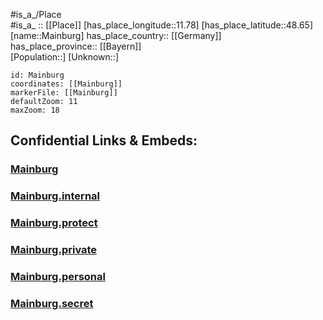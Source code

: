 ﻿---
location: [48.65,11.78] 
mapzoom: [7,12] 
mapmarker: city 
type: City
tags:
- geo/City


SpocWebEntityId: 32222
isDeleted: false
confidential: public

---
#is_a_/Place  
#is_a_ :: [[Place]] 
[has_place_longitude::11.78] 
[has_place_latitude::48.65] 
[name::Mainburg] 
has_place_country:: [[Germany]]  
has_place_province:: [[Bayern]]  
[Population::] 
[Unknown::] 


```leaflet
id: Mainburg
coordinates: [[Mainburg]] 
markerFile: [[Mainburg]] 
defaultZoom: 11 
maxZoom: 18
```


## Confidential Links & Embeds: 

### [Mainburg](/_public/Earth/Continent/Europe/Europe~Central/Germany/Germany~West/Bayern/counties~Bayern/Kelheim/cities~Kelheim/Mainburg.md) 

### [Mainburg.internal](/_internal/Earth/Continent/Europe/Europe~Central/Germany/Germany~West/Bayern/counties~Bayern/Kelheim/cities~Kelheim/Mainburg.internal.md) 

### [Mainburg.protect](/_protect/Earth/Continent/Europe/Europe~Central/Germany/Germany~West/Bayern/counties~Bayern/Kelheim/cities~Kelheim/Mainburg.protect.md) 

### [Mainburg.private](/_private/Earth/Continent/Europe/Europe~Central/Germany/Germany~West/Bayern/counties~Bayern/Kelheim/cities~Kelheim/Mainburg.private.md) 

### [Mainburg.personal](/_personal/Earth/Continent/Europe/Europe~Central/Germany/Germany~West/Bayern/counties~Bayern/Kelheim/cities~Kelheim/Mainburg.personal.md) 

### [Mainburg.secret](/_secret/Earth/Continent/Europe/Europe~Central/Germany/Germany~West/Bayern/counties~Bayern/Kelheim/cities~Kelheim/Mainburg.secret.md) 
